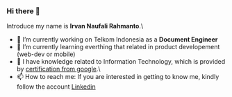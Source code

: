 ### Hi there 👋

Introduce my name is **Irvan Naufali Rahmanto**.\

- 🔭 I’m currently working on Telkom Indonesia as a **Document Engineer**
- 🌱 I’m currently learning everthing that related in product developement (web-dev or mobile)
- 👯 I have knowledge related to Information Technology, which is provided by [certification from google](https://www.coursera.org/account/accoplishments/verify/P5XT4TSRVKVV).\
- 📫 How to reach me: If you are interested in getting to know me, kindly follow the account [Linkedin](https://www.linkedin.com/in/irvanrahmanto/)
